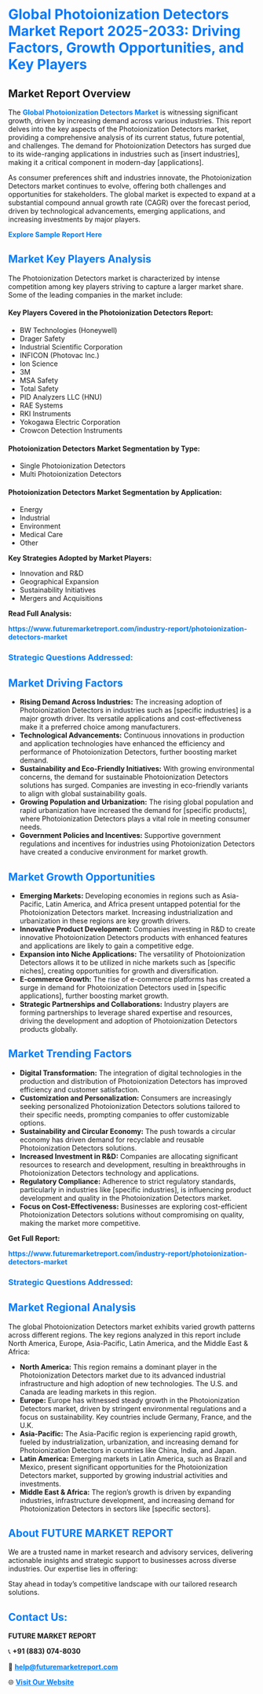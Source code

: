 <h1 style="color: #007BFF;">Global Photoionization Detectors Market Report 2025-2033: Driving Factors, Growth Opportunities, and Key Players</h1>

<section id="overview">
<h2>Market Report Overview</h2>
<p>The <a href="https://www.futuremarketreport.com/industry-report/photoionization-detectors-market" style="color: #007BFF; text-decoration: none;"><strong>Global Photoionization Detectors Market</strong></a> is witnessing significant growth, driven by increasing demand across various industries. This report delves into the key aspects of the Photoionization Detectors market, providing a comprehensive analysis of its current status, future potential, and challenges. The demand for Photoionization Detectors has surged due to its wide-ranging applications in industries such as [insert industries], making it a critical component in modern-day [applications].</p>
<p>As consumer preferences shift and industries innovate, the Photoionization Detectors market continues to evolve, offering both challenges and opportunities for stakeholders. The global market is expected to expand at a substantial compound annual growth rate (CAGR) over the forecast period, driven by technological advancements, emerging applications, and increasing investments by major players.</p>
</section>

<section id="overview">
<p><a href="https://www.futuremarketreport.com/request-sample/reportId=93137" style="color: #007BFF; text-decoration: none;"><strong>Explore Sample Report Here</strong></a></p>
</section>

<section id="key-players">
<h2 style="color: #007BFF;">Market Key Players Analysis</h2>
<p>The Photoionization Detectors market is characterized by intense competition among key players striving to capture a larger market share. Some of the leading companies in the market include:</p>
<h4>Key Players Covered in the Photoionization Detectors Report:</h4>
<ul><li>BW Technologies (Honeywell)</li><li>Drager Safety</li><li>Industrial Scientific Corporation</li><li>INFICON (Photovac Inc.)</li><li>Ion Science</li><li>3M</li><li>MSA Safety</li><li>Total Safety</li><li>PID Analyzers LLC (HNU)</li><li>RAE Systems</li><li>RKI Instruments</li><li>Yokogawa Electric Corporation</li><li>Crowcon Detection Instruments</li></ul>
<h4>Photoionization Detectors Market Segmentation by Type:</h4>
<ul><li>Single Photoionization Detectors</li><li>Multi Photoionization Detectors</li></ul>

<h4>Photoionization Detectors Market Segmentation by Application:</h4>
<ul><li>Energy</li><li>Industrial</li><li>Environment</li><li>Medical Care</li><li>Other</li></ul>
<p><strong>Key Strategies Adopted by Market Players:</strong></p>
<ul>
<li>Innovation and R&D</li>
<li>Geographical Expansion</li>
<li>Sustainability Initiatives</li>
<li>Mergers and Acquisitions</li>
</ul>
</section>

<section>
<p><strong>Read Full Analysis: </strong></p><a href="https://www.futuremarketreport.com/industry-report/photoionization-detectors-market" style="color: #007BFF; text-decoration: none;"><strong>https://www.futuremarketreport.com/industry-report/photoionization-detectors-market</strong></a>
<h3 style="color: #007BFF;">Strategic Questions Addressed:</h3>
</section>

<section id="driving-factors">
<h2 style="color: #007BFF;">Market Driving Factors</h2>
<ul>
<li><strong>Rising Demand Across Industries:</strong> The increasing adoption of Photoionization Detectors in industries such as [specific industries] is a major growth driver. Its versatile applications and cost-effectiveness make it a preferred choice among manufacturers.</li>
<li><strong>Technological Advancements:</strong> Continuous innovations in production and application technologies have enhanced the efficiency and performance of Photoionization Detectors, further boosting market demand.</li>
<li><strong>Sustainability and Eco-Friendly Initiatives:</strong> With growing environmental concerns, the demand for sustainable Photoionization Detectors solutions has surged. Companies are investing in eco-friendly variants to align with global sustainability goals.</li>
<li><strong>Growing Population and Urbanization:</strong> The rising global population and rapid urbanization have increased the demand for [specific products], where Photoionization Detectors plays a vital role in meeting consumer needs.</li>
<li><strong>Government Policies and Incentives:</strong> Supportive government regulations and incentives for industries using Photoionization Detectors have created a conducive environment for market growth.</li>
</ul>
</section>

<section id="growth-opportunities">
<h2 style="color: #007BFF;">Market Growth Opportunities</h2>
<ul>
<li><strong>Emerging Markets:</strong> Developing economies in regions such as Asia-Pacific, Latin America, and Africa present untapped potential for the Photoionization Detectors market. Increasing industrialization and urbanization in these regions are key growth drivers.</li>
<li><strong>Innovative Product Development:</strong> Companies investing in R&D to create innovative Photoionization Detectors products with enhanced features and applications are likely to gain a competitive edge.</li>
<li><strong>Expansion into Niche Applications:</strong> The versatility of Photoionization Detectors allows it to be utilized in niche markets such as [specific niches], creating opportunities for growth and diversification.</li>
<li><strong>E-commerce Growth:</strong> The rise of e-commerce platforms has created a surge in demand for Photoionization Detectors used in [specific applications], further boosting market growth.</li>
<li><strong>Strategic Partnerships and Collaborations:</strong> Industry players are forming partnerships to leverage shared expertise and resources, driving the development and adoption of Photoionization Detectors products globally.</li>
</ul>
</section>

<section id="trending-factors">
<h2 style="color: #007BFF;">Market Trending Factors</h2>
<ul>
<li><strong>Digital Transformation:</strong> The integration of digital technologies in the production and distribution of Photoionization Detectors has improved efficiency and customer satisfaction.</li>
<li><strong>Customization and Personalization:</strong> Consumers are increasingly seeking personalized Photoionization Detectors solutions tailored to their specific needs, prompting companies to offer customizable options.</li>
<li><strong>Sustainability and Circular Economy:</strong> The push towards a circular economy has driven demand for recyclable and reusable Photoionization Detectors solutions.</li>
<li><strong>Increased Investment in R&D:</strong> Companies are allocating significant resources to research and development, resulting in breakthroughs in Photoionization Detectors technology and applications.</li>
<li><strong>Regulatory Compliance:</strong> Adherence to strict regulatory standards, particularly in industries like [specific industries], is influencing product development and quality in the Photoionization Detectors market.</li>
<li><strong>Focus on Cost-Effectiveness:</strong> Businesses are exploring cost-efficient Photoionization Detectors solutions without compromising on quality, making the market more competitive.</li>
</ul>
</section>

<section>
<p><strong>Get Full Report: </strong></p><a href="https://www.futuremarketreport.com/industry-report/photoionization-detectors-market" style="color: #007BFF; text-decoration: none;"><strong>https://www.futuremarketreport.com/industry-report/photoionization-detectors-market</strong></a>
<h3 style="color: #007BFF;">Strategic Questions Addressed:</h3>
</section>


<section id="regional-analysis">
<h2 style="color: #007BFF;">Market Regional Analysis</h2>
<p>The global Photoionization Detectors market exhibits varied growth patterns across different regions. The key regions analyzed in this report include North America, Europe, Asia-Pacific, Latin America, and the Middle East & Africa:</p>
<ul>
<li><strong>North America:</strong> This region remains a dominant player in the Photoionization Detectors market due to its advanced industrial infrastructure and high adoption of new technologies. The U.S. and Canada are leading markets in this region.</li>
<li><strong>Europe:</strong> Europe has witnessed steady growth in the Photoionization Detectors market, driven by stringent environmental regulations and a focus on sustainability. Key countries include Germany, France, and the U.K.</li>
<li><strong>Asia-Pacific:</strong> The Asia-Pacific region is experiencing rapid growth, fueled by industrialization, urbanization, and increasing demand for Photoionization Detectors in countries like China, India, and Japan.</li>
<li><strong>Latin America:</strong> Emerging markets in Latin America, such as Brazil and Mexico, present significant opportunities for the Photoionization Detectors market, supported by growing industrial activities and investments.</li>
<li><strong>Middle East & Africa:</strong> The region’s growth is driven by expanding industries, infrastructure development, and increasing demand for Photoionization Detectors in sectors like [specific sectors].</li>
</ul>
</section>

<footer>
<h2 style="color: #007BFF;">About FUTURE MARKET REPORT</h2>
<p>We are a trusted name in market research and advisory services, delivering actionable insights and strategic support to businesses across diverse industries. Our expertise lies in offering:</p>

<p>Stay ahead in today’s competitive landscape with our tailored research solutions.</p>

<h2 style="color: #007BFF;">Contact Us:</h2>
<p><strong>FUTURE MARKET REPORT</strong></p>
<p>📞 <strong>+91 (883) 074-8030</strong></p>
<p>📧 <strong><a href="mailto:help@futuremarketreport.com" style="color: #007BFF;">help@futuremarketreport.com</a></strong></p>
<p>🌐 <strong><a href="https://www.futuremarketreport.com/" style="color: #007BFF;">Visit Our Website</a></strong></p>
</footer>